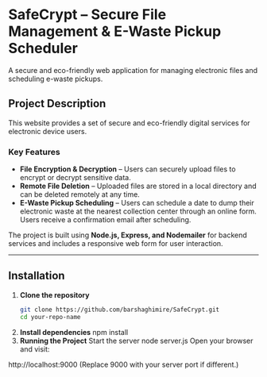 # SafeCrypt – Secure File Management & E-Waste Pickup Scheduler

A secure and eco-friendly web application for managing electronic files and scheduling e-waste pickups.

## Project Description

This website provides a set of secure and eco-friendly digital services for electronic device users.

### Key Features
- **File Encryption & Decryption** – Users can securely upload files to encrypt or decrypt sensitive data.
- **Remote File Deletion** – Uploaded files are stored in a local directory and can be deleted remotely at any time.
- **E-Waste Pickup Scheduling** – Users can schedule a date to dump their electronic waste at the nearest collection center through an online form. Users receive a confirmation email after scheduling.

The project is built using **Node.js, Express, and Nodemailer** for backend services and includes a responsive web form for user interaction.

---

## Installation

1. **Clone the repository**
   ```bash
   git clone https://github.com/barshaghimire/SafeCrypt.git
   cd your-repo-name
2. **Install dependencies**
npm install
3. **Running the Project**
Start the server
node server.js
Open your browser and visit:

http://localhost:9000
(Replace 9000 with your server port if different.)
